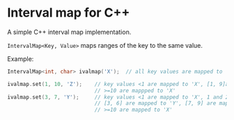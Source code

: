 # Interval map for C++

A simple C++ interval map implementation.

```IntervalMap<Key, Value>``` maps ranges of the key to the same value.

Example:

```C++
IntervalMap<int, char> ivalmap('X');  // all key values are mapped to 'X'

ivalmap.set(1, 10, 'Z');    // key values <1 are mapped to 'X', [1, 9]are mapped to 'Z'
                            // >=10 are mappped to 'X'
ivalmap.set(3, 7, 'Y');     // key values <1 are mapped to 'X', 1 and 2 are mapped to 'Z',
                            // [3, 6] are mapped to 'Y', [7, 9] are mapped to 'Z', and
                            // >=10 are mapped to 'X'
```
